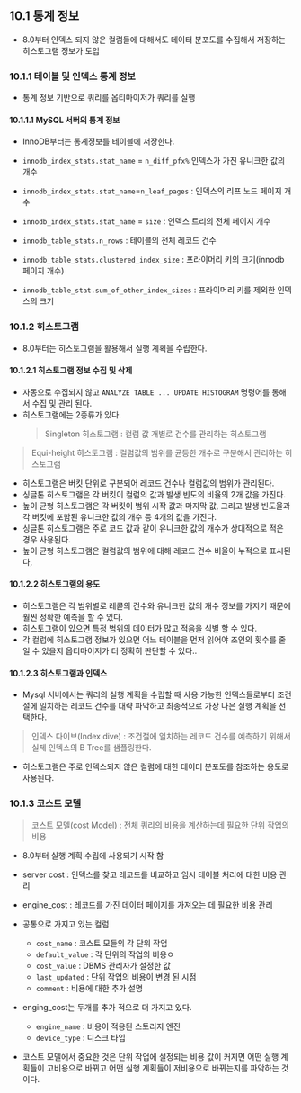 ## 10.1 통계 정보
- 8.0부터 인덱스 되지 않은 컬럼들에 대해서도 데이터 분포도를 수집해서 저장하는 히스토그램 정보가 도입

### 10.1.1 테이블 및 인덱스 통계 정보
- 통계 정보 기반으로 쿼리를 옵티마이저가 쿼리를 실행

#### 10.1.1.1 MySQL 서버의 통계 정보
- InnoDB부터는 통계정보를 테이블에 저장한다.

 - `innodb_index_stats.stat_name` =  `n_diff_pfx%` 인덱스가 가진 유니크한 값의 개수
 - `innodb_index_stats.stat_name`=`n_leaf_pages` : 인덱스의 리프 노드 페이지 개수
 - `innodb_index_stats.stat_name` = `size` : 인덱스 트리의 전체 페이지 개수
 - `innodb_table_stats.n_rows` : 테이블의 전체 레코드 건수
 - `innodb_table_stats.clustered_index_size` : 프라이머리 키의 크기(innodb 페이지 개수)
 - `innodb_table_stat.sum_of_other_index_sizes` : 프라이머리 키를 제외한 인덱스의 크기

### 10.1.2 히스토그램

- 8.0부터는 히스토그램을 활용해서 실행 계획을 수립한다.

#### 10.1.2.1 히스토그램 정보 수집 및 삭제
- 자동으로 수집되지 않고 `ANALYZE TABLE ... UPDATE HISTOGRAM` 명령어를 통해서 수집 및 관리 된다.
- 히스토그램에는 2종류가 있다.
	> Singleton 히스토그램 : 컬럼 값 개별로 건수를 관리하는 히스토그램

>	Equi-height 히스토그램 : 컬럼값의 범위를 균등한 개수로 구분해서 관리하는 히스토그램

- 히스토그램은 버킷 단위로 구분되어 레코드 건수나 컬럼값의 범위가 관리된다.
- 싱글톤 히스토그램은 각 버킷이 컬럼의 값과 발생 빈도의 비율의 2개 값을 가진다.
- 높이 균형 히스토그램은 각 버킷이 범위 시작 값과 마지막 값, 그리고 발생 빈도율과 각 버킷에 포함된 유니크한 값의 개수 등 4개의 값을 가진다.
- 싱글톤 히스토그램은 주로 코드 값과 같이 유니크한 값의 개수가 상대적으로 적은 경우 사용된다.
- 높이 균형 히스토그램은 컬럼값의 범위에 대해 레코드 건수 비율이 누적으로 표시된다,

#### 10.1.2.2 히스토그램의 용도

- 히스토그램은 각 범위별로 레콛의 건수와 유니크한 값의 개수 정보를 가지기 때문에 훨씬 정확한 예측을 할 수 있다.
- 히스토그램이 있으면 특정 범위의 데이터가 많고 적음을 식별 할 수 있다.
- 각 컬럼에 히스토그램 정보가 있으면 어느 테이블을 먼저 읽어야 조인의 횟수를 줄일 수 있을지 옵티마이저가 더 정확히 판단할 수 있다..

#### 10.1.2.3 히스토그램과 인덱스
- Mysql 서버에서는 쿼리의 실행 계획을 수립할 때 사용 가능한 인덱스들로부터 조건절에 일치하는 레코드 건수를 대략 파악하고 최종적으로 가장 나은 실행 계획을 선택한다.
> 인덱스 다이브(Index dive) : 조건절에 일치하는 레코드 건수를 예측하기 위해서 실제 인덱스의 B Tree를 샘플링한다.

- 히스토그램은 주로 인덱스되지 않은 컬럼에 대한 데이터 분포도를 참조하는 용도로 사용된다.

### 10.1.3 코스트 모델

> 코스트 모델(cost Model) : 전체 쿼리의 비용을 계산하는데 필요한 단위 작업의 비용

- 8.0부터 실행 계획 수립에 사용되기 시작 함
- server cost : 인덱스를 찾고 레코드를 비교하고 임시 테이블 처리에 대한 비용 관리
- engine_cost : 레코드를 가진 데이터 페이지를 가져오는 데 필요한 비용 관리
- 공통으로 가지고 있는 컬럼
	- `cost_name` : 코스트 모들의 각 단위 작업
	- `default_value` : 각 단위의 작업의 비용ㅇ
	- `cost_value` : DBMS 관리자가 설정한 값
	- `last_updated` : 단위 작업의 비용이 변경 된 시점
	- `comment` : 비용에 대한 추가 설명
- enging_cost는 두개를 추가 적으로 더 가지고 있다.
	- `engine_name` : 비용이 적용된 스토리지 엔진
	- `device_type` : 디스크 타입

- 코스트 모델에서 중요한 것은 단위 작업에 설정되는 비용 값이 커지면 어떤 실행 계획들이 고비용으로 바뀌고 어떤 실행 계획들이 저비용으로 바뀌는지를 파악하는 것이다.